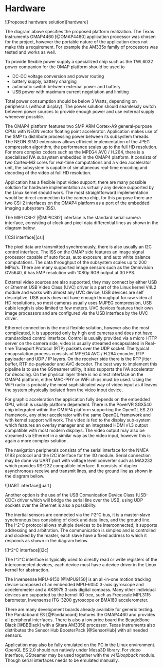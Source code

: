 # Hardware

![Proposed hardware solution][hardware]

The diagram above specifies the proposed platform realization.
The Texas Instruments OMAP4460 [@OMAP4460] application processor was chosen for the project,
however the portable nature of the application does not make this a requirement.
For example the AM335x family of processors was tested and works as well.

To provide flexible power supply a specialized chip such as the TWL6032 power companion for the OMAP platform should be used to

 * DC-DC voltage conversion and power routing
 * battery supply, battery charging
 * automatic switch between external power and battery
 * USB power with maximum current negotiation and limiting

Total power consumption should be below 3 Watts, depending on peripherals (without display).
The power solution should seamlessly switch between power sources to provide enough power and use external supply whenever possible.

The OMAP4 platform features two SMP ARM Cortex-A9 general-purpose CPUs with NEON vector floating point accelerator.
Application makes use of the SMP to distribute processing power between its subsystem threads.
The NEON SIMD extensions allows efficient implementation of the JPEG compression algorithm,
the performance scales up to the full HD resolution.
For more complex coders such as the MPEG4 AVC / H.264, there is a specialized IVA subsystem embedded in the OMAP4 platform.
It consists of two Cortex-M3 cores for real-time computations and a video accelerator unit,
the subsystem is capable of simultaneous real-time encoding and decoding of the video at full HD resolution.

Application has a flexible input video support, there are many possible solution for hardware implementation as
virtually any device supported by the Linux kernel should work.
The most straightforward implementation would be direct connection to the camera chip,
for this purpose there are two CSI-2 interfaces on the OMAP4 platform as a port of the embedded imaging subsystem (ISS).

The MIPI CSI-2 [@MIPICSI2] interface is the standard serial camera interface,
consisting of clock and pixel data differential lines as shown in the diagram below.

![CSI interface][csi]

The pixel data are transmitted synchronously, there is also usually an I2C control interface.
The ISS on the OMAP side features an image signal processor capable of auto focus, auto exposure, and auto white balance computations.
The data throughput of the subsystem scales up to 200 MPix/s.
There are many supported image sensors such as the Omnivision OV5640, it has 5MP resolution with 1080p RGB output at 30 FPS.

External video sources are also supported, they may connect by either USB or Ethernet 
USB Video Class (UVC) driver is a part of the Linux kernel V4L2 module and works with almost any UVC device, USB devices are self descriptive.
USB ports does not have enough throughput for raw video at HD resolutions, so most cameras usually uses MJPEG compression,
USB cable length is also limited to few meters.
UVC devices features their own image processors and are configured via the USB interface by the UVC driver.

Ethernet connection is the most flexible solution, however also the most complicated,
it is supported only by high end cameras and does not have standardized control interface.
Control is usually provided via a micro HTTP server on the camera side,
video is usually streamed encapsulated in Real-time Transport Protocol (RTP) packets over the UDP socket.
The typical encapsulation process consists of MPEG4 AVC / H.264 encoder, RTP payloader and UDP / IP layers.
On the receiver side there is the RTP jitter buffer, RTP de-payloader and AVC decoder.
The best way to implement this pipeline is to use the GStreamer utility, it also supports the IVA accelerator for decoding.
On the physical layer there is no direct interface on the OMAP4 platform, either MAC-PHY or WiFi chips must be used.
Using the WiFi radio is probably the most sophisticated way of video input as it leaves the system physically isolated from the video input device.

For graphic acceleration the application fully depends on the embedded GPU, which is usually platform dependent.
There is the PoverVR SGX540 chip integrated within the OMAP4 platform supporting the OpenGL ES 2.0 framework,
any other accelerator with the same OpenGL framework and with kernel support will work.
The video is fed to the display sub-system which features an overlay manager and an integrated HDMI v1.3 output
compatible with most modern displays.
The video output may also be streamed via Ethernet in a similar way as the video input, however this is again a more complex solution.

The navigation peripherals consists of the serial interface for the NMEA 0183 protocol and the I2C interface for the IIO module.
Serial connection may be done via UART port with voltage level converter such as MAX232 which provides RS-232 compatible interface.
It consists of duplex asynchronous receive and transmit lines, and the ground line as shown in the diagram bellow.

![UART interface][uart]

Another option is the use of the USB Comunication Device Class (USB-CDC) driver which will bridge the serial line over the USB,
using UDP sockets over the Ethernet is also a possibility.

The inertial sensors are connected via the I^2^C bus, it is a master-slave synchronous bus consisting of clock and data lines, and the ground line.
The I^2^C protocol allows multiple devices to be interconnected, it supports addressing and arbitration.
The communication is simplex and is controlled and clocked by the master, each slave have a fixed address to which it responds as shown in the diagram below.

![I^2^C interface][i2c]

The I^2^C interface is typically used to directly read or write registers of the interconnected devices,
each device must have a device driver in the Linux kernel for abstraction.

The Invensense MPU-9150 [@MPU9150] is an all-in-one motion tracking device composed of an embedded
MPU-6050 3-axis gyroscope and accelerometer and a AK8975 3-axis digital compass.
Many other individual devices are supported by the kernel IIO tree, such as Freescale MPL3115 barometer, Invensense ITG-3200 gyroscope or BMA180 accelerometer.

There are many development boards already available for generic testing.
The Pandaboard ES [@Pandaboard] features the OMAP4460 and provides all peripheral interfaces.
There is also a low price board the BeagleBone Black [@BBBlack] with a Sitara AM3358 processor.
Texas Instruments also distributes the Sensor Hub BoosterPack [@SensorHub] with all needed sensors.

Application may also be fully emulated on the PC in the Linux environment.
OpenGL ES 2.0 should run natively under Mesa3D library.
For video interface, GStreamer may be used together with the *v4l2loopback* module.
Though serial interfaces needs to be emulated manually.


